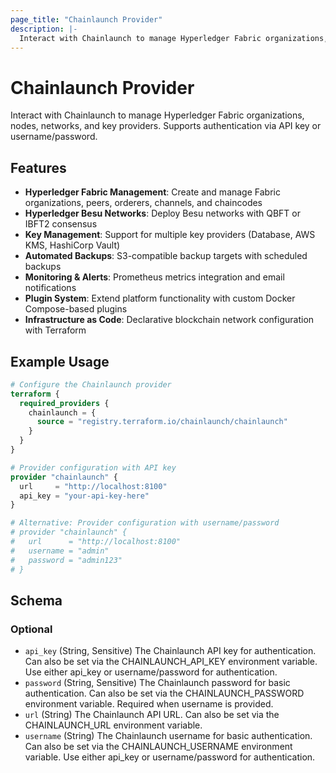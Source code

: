 ```yaml
---
page_title: "Chainlaunch Provider"
description: |-
  Interact with Chainlaunch to manage Hyperledger Fabric organizations, nodes, networks, and key providers. Supports authentication via API key or username/password.
---
```


# Chainlaunch Provider

Interact with Chainlaunch to manage Hyperledger Fabric organizations, nodes, networks, and key providers. Supports authentication via API key or username/password.

## Features

- **Hyperledger Fabric Management**: Create and manage Fabric organizations, peers, orderers, channels, and chaincodes
- **Hyperledger Besu Networks**: Deploy Besu networks with QBFT or IBFT2 consensus
- **Key Management**: Support for multiple key providers (Database, AWS KMS, HashiCorp Vault)
- **Automated Backups**: S3-compatible backup targets with scheduled backups
- **Monitoring & Alerts**: Prometheus metrics integration and email notifications
- **Plugin System**: Extend platform functionality with custom Docker Compose-based plugins
- **Infrastructure as Code**: Declarative blockchain network configuration with Terraform

## Example Usage

```terraform
# Configure the Chainlaunch provider
terraform {
  required_providers {
    chainlaunch = {
      source = "registry.terraform.io/chainlaunch/chainlaunch"
    }
  }
}

# Provider configuration with API key
provider "chainlaunch" {
  url     = "http://localhost:8100"
  api_key = "your-api-key-here"
}

# Alternative: Provider configuration with username/password
# provider "chainlaunch" {
#   url      = "http://localhost:8100"
#   username = "admin"
#   password = "admin123"
# }
```

<!-- schema generated by tfplugindocs -->
## Schema

### Optional

- `api_key` (String, Sensitive) The Chainlaunch API key for authentication. Can also be set via the CHAINLAUNCH_API_KEY environment variable. Use either api_key or username/password for authentication.
- `password` (String, Sensitive) The Chainlaunch password for basic authentication. Can also be set via the CHAINLAUNCH_PASSWORD environment variable. Required when username is provided.
- `url` (String) The Chainlaunch API URL. Can also be set via the CHAINLAUNCH_URL environment variable.
- `username` (String) The Chainlaunch username for basic authentication. Can also be set via the CHAINLAUNCH_USERNAME environment variable. Use either api_key or username/password for authentication.
